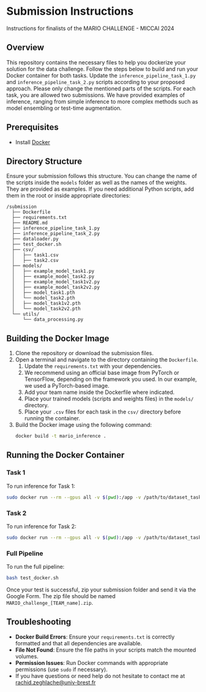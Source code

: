 # Submission Instructions

Instructions for finalists of the MARIO CHALLENGE - MICCAI 2024

## Overview

This repository contains the necessary files to help you dockerize your solution for the data challenge. Follow the steps below to build and run your Docker container for both tasks. Update the `inference_pipeline_task_1.py` and `inference_pipeline_task_2.py` scripts according to your proposed approach. Please only change the mentioned parts of the scripts. For each task, you are allowed two submissions. We have provided examples of inference, ranging from simple inference to more complex methods such as model ensembling or test-time augmentation.

## Prerequisites

- Install [Docker](https://www.docker.com/get-started)

## Directory Structure

Ensure your submission follows this structure. You can change the name of the scripts inside the `models` folder as well as the names of the weights. They are provided as examples. If you need additional Python scripts, add them in the root or inside appropriate directories:

```
/submission
  ├── Dockerfile
  ├── requirements.txt
  ├── README.md
  ├── inference_pipeline_task_1.py
  ├── inference_pipeline_task_2.py
  ├── dataloader.py
  ├── test_docker.sh
  ├── csv/
  │   ├── task1.csv
  │   ├── task2.csv
  ├── models/
  │   ├── example_model_task1.py
  │   ├── example_model_task2.py
  │   ├── example_model_task1v2.py
  │   ├── example_model_task2v2.py  
  │   ├── model_task1.pth
  │   └── model_task2.pth
  │   ├── model_task1v2.pth
  │   └── model_task2v2.pth  
  └── utils/
      └── data_processing.py
```

## Building the Docker Image

1. Clone the repository or download the submission files.
2. Open a terminal and navigate to the directory containing the `Dockerfile`.
   1. Update the `requirements.txt` with your dependencies.
   2. We recommend using an official base image from PyTorch or TensorFlow, depending on the framework you used. In our example, we used a PyTorch-based image.
   3. Add your team name inside the Dockerfile where indicated.
   4. Place your trained models (scripts and weights files) in the `models/` directory.
   5. Place your `.csv` files for each task in the `csv/` directory before running the container.
3. Build the Docker image using the following command:
   ```bash
   docker build -t mario_inference .
   ```

## Running the Docker Container

### Task 1

To run inference for Task 1:
```bash
sudo docker run --rm --gpus all -v $(pwd):/app -v /path/to/dataset_task1:/app/data -v $(pwd)/output:/app/output mario_inference python inference_pipeline_task_1.py
```

### Task 2

To run inference for Task 2:
```bash
sudo docker run --rm --gpus all -v $(pwd):/app -v /path/to/dataset_task2:/app/data -v $(pwd)/output:/app/output mario_inference python inference_pipeline_task_2.py
```

### Full Pipeline

To run the full pipeline:
```bash
bash test_docker.sh
```

Once your test is successful, zip your submission folder and send it via the Google Form. The zip file should be named `MARIO_challenge_[TEAM_name].zip`.

## Troubleshooting

- **Docker Build Errors**: Ensure your `requirements.txt` is correctly formatted and that all dependencies are available.
- **File Not Found**: Ensure the file paths in your scripts match the mounted volumes.
- **Permission Issues**: Run Docker commands with appropriate permissions (use `sudo` if necessary).
- If you have questions or need help do not hesitate to contact me at rachid.zeghlache@univ-brest.fr 